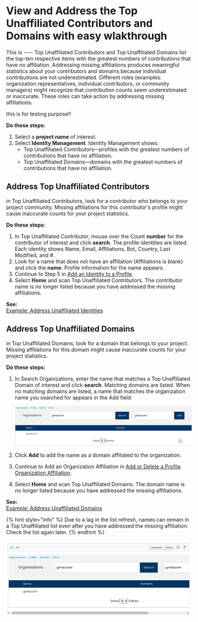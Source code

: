 # View and Address the Top Unaffiliated Contributors and Domains with easy wlakthrough

This is ---- Top Unaffiliated Contributors and Top Unaffiliated Domains list the top-ten respective items with the greatest numbers of contributions that have no affiliation. Addressing missing affiliations produces meaningful statistics about your contributors and domains because individual contributions are not underestimated. Different roles \(examples: organization representatives, individual contributors, or community managers\) might recognize that contribution counts seem underestimated or inaccurate. These roles can take action by addressing missing affiliations.

this is for testing purpose!!

**Do these steps:**

1. Select a **project name** of interest.
2. Select **Identity Management**. Identity Management shows:
   * Top Unaffiliated Contributors—profiles with the greatest numbers of contributions that have no affiliation.
   * Top Unaffiliated Domains—domains with the greatest numbers of contributions that have no affiliation.

## Address Top Unaffiliated Contributors

in Top Unaffiliated Contributors, look for a contributor who belongs to your project community. Missing affiliations for this contributor's profile might cause inaccurate counts for your project statistics.

**Do these steps:**

1. In Top Unaffiliated Contributor, mouse over the Count **number** for the contributor of interest and click **search**. The profile identities are listed. Each identity shows Name, Email, Affiliations, Bot, Country, Last Modified, and \#.
2. Look for a name that does not have an affiliation \(Affiliations is blank\) and click the **name**. Profile information for the name appears.
3. Continue to Step 5 in [Add an Identity to a Profile](add-an-identity-to-a-profile.md).
4. Select **Home** and scan Top Unaffiliated Contributors. The contributor name is no longer listed because you have addressed the missing affiliations.

**See:**  
[Example: Address Unaffiliated Identities](example-address-unaffiliated-identities.md)

## Address Top Unaffiliated Domains

in Top Unaffiliated Domains, look for a domain that belongs to your project. Missing affiliations for this domain might cause inaccurate counts for your project statistics.

**Do these steps:**

1. In Search Organizations, enter the name that matches a Top Unaffiliated Domain of interest and click **search**. Matching domains are listed. When no matching domains are listed, a name that matches the organization name you searched for appears in the Add field:

    ![](../.gitbook/assets/7409314.png)

2. Click **Add** to add the name as a domain affiliated to the organization.
3. Continue to Add an Organization Affiliation in [Add or Delete a Profile Organization Affiliation](add-or-delete-a-profile-organization-affiliation.md).
4. Select **Home** and scan Top Unaffiliated Domains. The domain name is no longer listed because you have addressed the missing affiliations.

**See:**  
[Example: Address Unaffiliated Domains](example-address-unaffiliated-domains.md)

{% hint style="info" %}
Due to a lag in the list refresh, names can remain in a Top Unaffiliated list even after you have addressed the missing affiliation. Check the list again later.
{% endhint %}

![](../.gitbook/assets/test.JPG)

